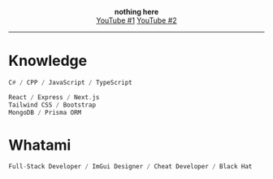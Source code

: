 
<p align='center'>
  <b>nothing here</b><br>
  <a href="https://www.youtube.com/@faelcanalha">YouTube #1</a>
  <a href="https://www.youtube.com/@justfael">YouTube #2</a>

----

# Knowledge
```asm
C# / CPP / JavaScript / TypeScript

React / Express / Next.js
Tailwind CSS / Bootstrap
MongoDB / Prisma ORM
```

# Whatami
```py
Full-Stack Developer / ImGui Designer / Cheat Developer / Black Hat
```
